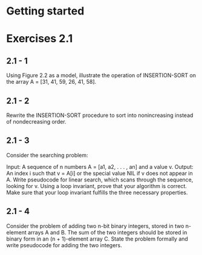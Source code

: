 # Getting started

# Exercises 2.1

## 2.1 - 1
Using Figure 2.2 as a model, illustrate the operation of INSERTION-SORT on the array A = [31, 41, 59, 26, 41, 58].

[](./insertion_sort.svg)

## 2.1 - 2
Rewrite the INSERTION-SORT procedure to sort into nonincreasing instead of nondecreasing order.

## 2.1 - 3
Consider the searching problem:

Input: A sequence of n numbers A = [a1, a2, . . . , an] and a value v.
Output: An index i such that v = A[i] or the special value NIL if v does not appear in A.
Write pseudocode for linear search, which scans through the sequence, looking for v. Using a loop invariant, prove that your algorithm is correct. Make sure that your loop invariant fulfills the three necessary properties.

## 2.1 - 4
Consider the problem of adding two n-bit binary integers, stored in two n-element arrays A and B. The sum of the two integers should be stored in binary form in an (n + 1)-element array C. State the problem formally and write pseudocode for adding the two integers.


